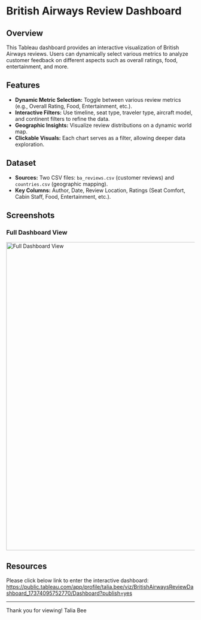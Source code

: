 
# British Airways Review Dashboard

## Overview
This Tableau dashboard provides an interactive visualization of British Airways reviews. Users can dynamically select various metrics to analyze customer feedback on different aspects such as overall ratings, food, entertainment, and more.

## Features
- **Dynamic Metric Selection:** Toggle between various review metrics (e.g., Overall Rating, Food, Entertainment, etc.).
- **Interactive Filters:** Use timeline, seat type, traveler type, aircraft model, and continent filters to refine the data.
- **Geographic Insights:** Visualize review distributions on a dynamic world map.
- **Clickable Visuals:** Each chart serves as a filter, allowing deeper data exploration.

## Dataset
- **Sources:** Two CSV files: `ba_reviews.csv` (customer reviews) and `countries.csv` (geographic mapping).
- **Key Columns:** Author, Date, Review Location, Ratings (Seat Comfort, Cabin Staff, Food, Entertainment, etc.).

## Screenshots
### Full Dashboard View
<img width="824" alt="Full Dashboard View" src="https://github.com/user-attachments/assets/129411aa-2f01-44b7-897e-3028e5a0892a" />



## Resources
Please click below link to enter the interactive dashboard: 
https://public.tableau.com/app/profile/talia.bee/viz/BritishAirwaysReviewDashboard_17374095752770/Dashboard?publish=yes

---
Thank you for viewing!
Talia Bee

